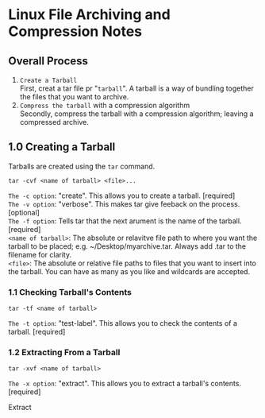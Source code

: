 # Linux File Archiving and Compression Notes
## Overall Process
1. `Create a Tarball`  
First, creat a tar file pr "`tarball`". A tarball is a way of bundling together the files that you want to archive.
2. `Compress the tarball` with a compression algorithm  
Secondly, compress the tarball with a compression algorithm; leaving a compressed archive.

## 1.0 Creating a Tarball
Tarballs are created using the `tar` command.
```
tar -cvf <name of tarball> <file>...
```
`The -c option`: "create". This allows you to create a tarball. [required]  
`The -v option`: "verbose". This makes tar give feeback on the process. [optional]  
`The -f option`: Tells tar that the next arument is the name of the tarball. [required]  
`<name of tarball>`: The absolute or relavitve file path to where you want the tarball to be placed; e.g. ~/Desktop/myarchive.tar. Always add .tar to the filename for clarity.   
`<file>`: The absolute or relative file paths to files that you want to insert into the tarball. You can have as many as you like and wildcards are accepted.  
### 1.1 Checking Tarball's Contents
```
tar -tf <name of tarball>
```
`The -t option`: "test-label". This allows you to check the contents of a tarball. [required]   


### 1.2 Extracting From a Tarball
```
tar -xvf <name of tarball>
```
`The -x option`: "extract". This allows you to extract a tarball's contents. [required]  

Extract